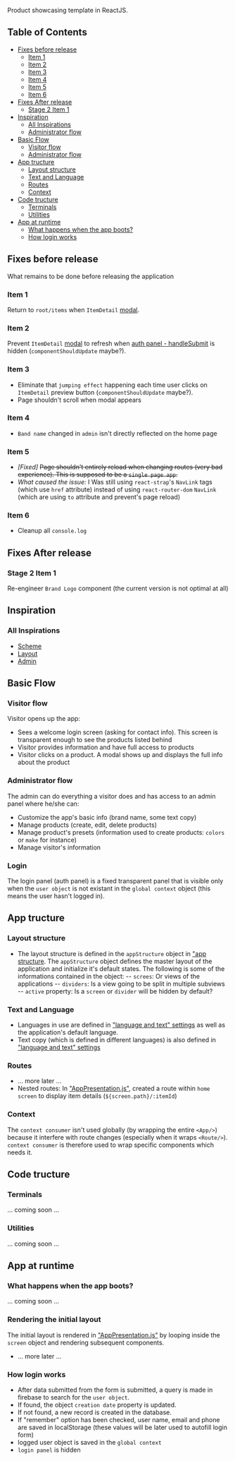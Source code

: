 

Product showcasing template in ReactJS.


## Table of Contents

- [Fixes before release](#fixes-before-release)
  - [Item 1](#item-1)
  - [Item 2](#item-2)
  - [Item 3](#item-3)
  - [Item 4](#item-4)
  - [Item 5](#item-5)
  - [Item 6](#item-6)
- [Fixes After release](#fixes-after-release)
  - [Stage 2 Item 1](#stage-2-item-1)
- [Inspiration](#inspiration)
  - [All Inspirations](#all-inspirations)
  - [Administrator flow](#administrator-flow)
- [Basic Flow](#basic-flow)
  - [Visitor flow](#visitor-flow)
  - [Administrator flow](#administrator-flow)
- [App tructure](#app-structure)
  - [Layout structure](#layout-structure)
  - [Text and Language](#text-and-language)
  - [Routes](#routes)
  - [Context](#context)
- [Code tructure](#code-structure)
  - [Terminals](#terminals)
  - [Utilities](#utilities)
- [App at runtime](#app-at-runtime)
  - [What happens when the app boots?](#what-happens-when-the-app-boots?)
  - [How login works](#how-login-works)




## Fixes before release

What remains to be done before releasing the application

### Item 1

Return to `root/items` when `ItemDetail` [modal](https://github.com/ericnjanga/Ecomm-Template-1/blob/master/src/terminals/widgets/itemDetail.js).

### Item 2

Prevent `ItemDetail` [modal](https://github.com/ericnjanga/Ecomm-Template-1/blob/master/src/terminals/widgets/itemDetail.js) to refresh when [auth panel - handleSubmit](https://github.com/ericnjanga/Ecomm-Template-1/blob/master/src/App.js) is hidden (`componentShouldUpdate` maybe?).

### Item 3

- Eliminate that `jumping effect` happening each time user clicks on  `ItemDetail` preview button (`componentShouldUpdate` maybe?).
- Page shouldn't scroll when modal appears

### Item 4

- `Band name` changed in `admin` isn't directly reflected on the home page

### Item 5

- *[Fixed]* ~~Page shouldn't entirely reload when changing routes (very bad experience). This is supposed to be a `single page app`.~~ 
- *What caused the issue:* I Was still using `react-strap`'s `NavLink` tags (which use `href` attribute) instead of using `react-router-dom` `NavLink` (which are using `to` attribute and prevent's page reload)

### Item 6

- Cleanup all `console.log`




## Fixes After release

### Stage 2 Item 1

Re-engineer `Brand Logo` component (the current version is not optimal at all)
 




## Inspiration

### All Inspirations
 
- [Scheme](https://www.pinterest.ca/pin/102527328994964813/)
- [Layout](https://www.pinterest.ca/pin/360780620132182510/)
- [Admin](https://www.pinterest.ca/pin/326370304220578446/)
 
            

 


## Basic Flow

### Visitor flow

Visitor opens up the app:
- Sees a welcome login screen (asking for contact info). This screen is transparent enough to see the products listed behind
- Visitor provides information and have full access to products
- Visitor clicks on a product. A modal shows up and displays the full info about the product

### Administrator flow
The admin can do everything a visitor does and has access to an admin panel where he/she can:
- Customize the app's basic info (brand name, some text copy)
- Manage products (create, edit, delete products)
- Manage product's presets (information used to create products: `colors` or `make` for instance)
- Manage visitor's information





### Login

The login panel (auth panel) is a fixed transparent panel that is visible only when the `user object` is not existant in the `global context` object (this means the user hasn't logged in).





## App tructure

### Layout structure
- The layout structure is defined in the `appStructure` object in ["app structure](https://github.com/ericnjanga/Ecomm-Template-1/blob/master/src/settings/app-strucure.js). The `appStructure` object defines the master layout of the application and initialize it's default states. The following is some of the informations contained in the object:
-- `screes`: Or views of the applications
-- `dividers`: Is a view going to be split in multiple subviews
-- `active` property: Is a `screen` or `divider` will be hidden by default?

### Text and Language
- Languages in use are defined in ["language and text" settings](https://github.com/ericnjanga/Ecomm-Template-1/blob/master/src/settings/language-and-text.js) as well as the application's default language.
- Text copy (which is defined in different languages) is also defined in ["language and text" settings](https://github.com/ericnjanga/Ecomm-Template-1/blob/master/src/settings/language-and-text.js)

### Routes
- ... more later ...
- Nested routes: In ["AppPresentation.js"](https://g????app-presentation.js), created a route within `home screen` to display item details (`${screen.path}/:itemId`)

### Context
The `context consumer` isn't used globally (by wrapping the entire `<App/>`) because it interfere with route changes (especially when it wraps `<Route/>`). `context consumer` is therefore used to wrap specific components which needs it.





## Code tructure

### Terminals
... coming soon ...

### Utilities
... coming soon ...






## App at runtime

### What happens when the app boots?
... coming soon ...

### Rendering the initial layout
The initial layout is rendered in ["AppPresentation.js"](https://g????app-presentation.js) by looping inside the `screen` object and rendering subsequent components.
- ... more later ...

### How login works

- After data submitted from the form is submitted, a query is made in firebase to search for the `user object`.
- If found, the object  `creation date` property is updated.
- If not found, a new record is created in the database.
- If "remember" option has been checked, user name, email and phone are saved in localStorage (these values will be later used to autofill login form)
- logged user object is saved in the `global context`
- `login panel` is hidden
